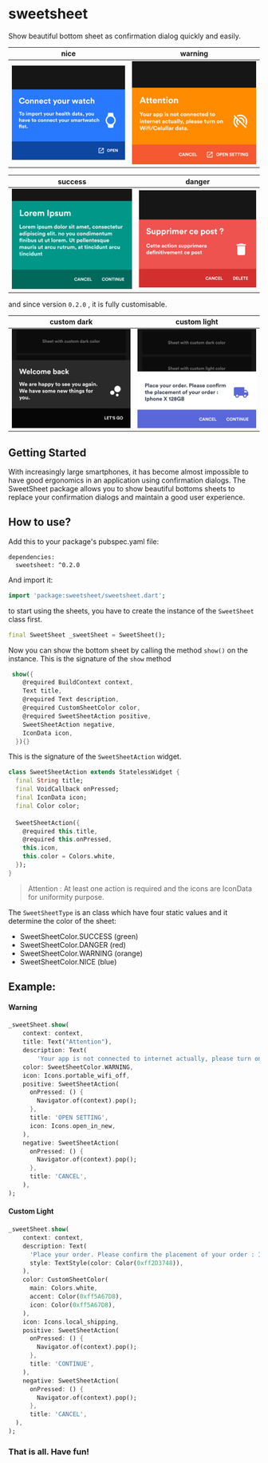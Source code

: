 # sweetsheet
Show beautiful bottom sheet as confirmation dialog quickly and easily.

| nice        | warning       |
|:-------------:|:------------------:|
| ![nice](https://github.com/CorneilleEdi/sweetsheet/raw/master/assets/nice_sheet.jpg)        | ![warning](https://github.com/CorneilleEdi/sweetsheet/raw/master/assets/warning_sheet.jpg) |


| success        | danger       |
|:-------------:|:------------------:|
| ![success](https://github.com/CorneilleEdi/sweetsheet/raw/master/assets/success.jpg)        | ![danger](https://github.com/CorneilleEdi/sweetsheet/raw/master/assets/danger.jpg) |

and since version `0.2.0` , it is fully customisable.

| custom dark        | custom light       |
|:-------------:|:------------------:|
| ![success](https://github.com/CorneilleEdi/sweetsheet/raw/master/assets/black.jpg)        | ![danger](https://github.com/CorneilleEdi/sweetsheet/raw/master/assets/light.jpg) |


## Getting Started

With increasingly large smartphones, it has become almost impossible to have good ergonomics in an application using confirmation dialogs. 
The SweetSheet package allows you to show beautiful bottoms sheets to replace your confirmation dialogs and maintain a good user experience.

## How to use?

Add this to your package's pubspec.yaml file:

```
dependencies:
  sweetsheet: ^0.2.0
```

And import it:
```dart
import 'package:sweetsheet/sweetsheet.dart';
```

to start using the sheets, you have to create the instance of the 
`SweetSheet` class first.

```dart
final SweetSheet _sweetSheet = SweetSheet();
```

Now you can show the bottom sheet by calling the method `show()` on the instance.
This is the signature of the `show` method

```dart
 show({
    @required BuildContext context,
    Text title,
    @required Text description,
    @required CustomSheetColor color,
    @required SweetSheetAction positive,
    SweetSheetAction negative,
    IconData icon,
  }){}
```

This is the signature of the `SweetSheetAction` widget.

```dart
class SweetSheetAction extends StatelessWidget {
  final String title;
  final VoidCallback onPressed;
  final IconData icon;
  final Color color;

  SweetSheetAction({
    @required this.title,
    @required this.onPressed,
    this.icon,
    this.color = Colors.white,
  });  
}
```

> Attention : At least one action is required and the icons are IconData for uniformity purpose.


The `SweetSheetType` is an class which have four static values and it determine the color of the sheet:

- SweetSheetColor.SUCCESS (green)
- SweetSheetColor.DANGER (red)
- SweetSheetColor.WARNING (orange)
- SweetSheetColor.NICE (blue)

## Example:

#### Warning

```dart
_sweetSheet.show(
    context: context,
    title: Text("Attention"),
    description: Text(
        'Your app is not connected to internet actually, please turn on Wifi/Celullar data.'),
    color: SweetSheetColor.WARNING,
    icon: Icons.portable_wifi_off,
    positive: SweetSheetAction(
      onPressed: () {
        Navigator.of(context).pop();
      },
      title: 'OPEN SETTING',
      icon: Icons.open_in_new,
    ),
    negative: SweetSheetAction(
      onPressed: () {
        Navigator.of(context).pop();
      },
      title: 'CANCEL',
    ),
);
```

#### Custom Light

```dart
_sweetSheet.show(
    context: context,
    description: Text(
      'Place your order. Please confirm the placement of your order : Iphone X 128GB',
      style: TextStyle(color: Color(0xff2D3748)),
    ),
    color: CustomSheetColor(
      main: Colors.white,
      accent: Color(0xff5A67D8),
      icon: Color(0xff5A67D8),
    ),
    icon: Icons.local_shipping,
    positive: SweetSheetAction(
      onPressed: () {
        Navigator.of(context).pop();
      },
      title: 'CONTINUE',
    ),
    negative: SweetSheetAction(
      onPressed: () {
        Navigator.of(context).pop();
      },
      title: 'CANCEL',
  ),
);
```

### That is all. Have fun!
